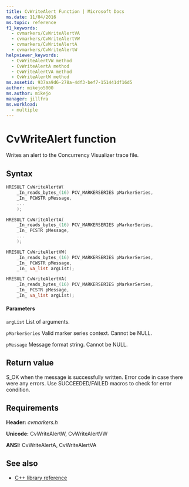 ```yaml
---
title: CvWriteAlert Function | Microsoft Docs
ms.date: 11/04/2016
ms.topic: reference
f1_keywords: 
  - cvmarkers/CvWriteAlertVA
  - cvmarkers/CvWriteAlertVW
  - cvmarkers/CvWriteAlertA
  - cvmarkers/CvWriteAlertW
helpviewer_keywords: 
  - CvWriteAlertVW method
  - CvWriteAlertA method
  - CvWriteAlertVA method
  - CvWriteAlertW method
ms.assetid: 937aa9d6-278a-4df3-bef7-151441df16d5
author: mikejo5000
ms.author: mikejo
manager: jillfra
ms.workload: 
  - multiple
---
```

# CvWriteAlert function
Writes an alert to the Concurrency Visualizer trace file.

## Syntax

```C
HRESULT CvWriteAlertW(
    _In_reads_bytes_(16) PCV_MARKERSERIES pMarkerSeries,
    _In_ PCWSTR pMessage,
    ...
    );

HRESULT CvWriteAlertA(
    _In_reads_bytes_(16) PCV_MARKERSERIES pMarkerSeries,
    _In_ PCSTR pMessage,
    ...
    );

HRESULT CvWriteAlertVW(
    _In_reads_bytes_(16) PCV_MARKERSERIES pMarkerSeries,
    _In_ PCWSTR pMessage,
    _In_ va_list argList);

HRESULT CvWriteAlertVA(
    _In_reads_bytes_(16) PCV_MARKERSERIES pMarkerSeries,
    _In_ PCSTR pMessage,
    _In_ va_list argList);
```

#### Parameters
 `argList`
 List of arguments.

 `pMarkerSeries`
 Valid marker series context. Cannot be NULL.

 `pMessage`
 Message format string. Cannot be NULL.

## Return value
 S_OK when the message is successfully written. Error code in case there were any errors. Use SUCCEEDED/FAILED macros to check for error condition.

## Requirements
 **Header:** *cvmarkers.h*

 **Unicode:** CvWriteAlertW, CvWriteAlertVW

 **ANSI:** CvWriteAlertA, CvWriteAlertVA

## See also
- [C++ library reference](../profiling/cpp-library-reference.md)